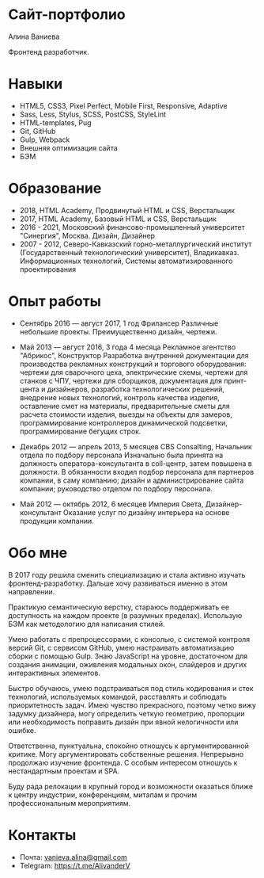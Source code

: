 # Сайт-портфолио

Алина Ваниева

Фронтенд разработчик.

# Навыки

* HTML5, CSS3, Pixel Perfect, Mobile First, Responsive, Adaptive
* Sass, Less, Stylus, SCSS, PostCSS, StyleLint
* HTML-templates, Pug
* Git, GitHub
* Gulp, Webpack
* Внешняя оптимизация сайта
* БЭМ

# Образование

* 2018, HTML Academy, Продвинутый HTML и CSS, Верстальщик
* 2017, HTML Academy, Базовый HTML и CSS, Верстальщик
* 2016 - 2021, Московский финансово-промышленный университет "Синергия", Москва. Дизайн, Дизайнер
* 2007 - 2012, Северо-Кавказский горно-металлургический институт (Государственный технологический университет), Владикавказ. Информационных технологий, Системы автоматизированного проектирования

# Опыт работы

* Сентябрь 2016 — август 2017, 1 год
Фрилансер
Различные небольшие проекты. Преимущественно дизайн, чертежи.

* Май 2013 — август 2016, 3 года 4 месяца
Рекламное агентство "Абрикос", Конструктор
Разработка внутренней документации для производства рекламных конструкций и торгового оборудования: чертежи для сварочного цеха, электрические схемы, чертежи для станков с ЧПУ, чертежи для сборщиков, документация для принт-цента и дизайнеров, разработка технологических решений, внедрение новых технологий, контроль качества изделия, оставление смет на материалы, предварительные сметы для расчета стоимости изделия, выезды на объекты для замеров, программирование контроллеров динамической подсветки, программирование бегущих строк.

* Декабрь 2012 — апрель 2013, 5 месяцев
CBS Consalting, Начальник отдела по подбору персонала
Изначально была принята на должность оператора-консультанта в coll-центр, затем повышена в должности. В обязанности входил подбор персонала для партнеров компании, в саму компанию; дизайн и администрирование сайта компании; руководство отделом по подбору персонала.

* Май 2012 — октябрь 2012, 6 месяцев
Империя Света, Дизайнер-консультант
Оказание услуг по дизайну интерьера на основе продукции компании.

# Обо мне
В 2017 году решила сменить специализацию и стала активно изучать фронтенд-разработку. Дальше хочу развиваться именно в этом направлении. 

Практикую семантическую верстку, стараюсь поддерживать ее доступность на каждом проекте (в разумных пределах). Использую БЭМ как методологию для написания стилей. 

Умею работать с препроцессорами, с консолью, с системой контроля версий Git, с сервисом GitHub, умею настраивать автоматизацию сборки с помощью Gulp. Знаю JavaScript на уровне, достаточном для создания анимации, оживления модальных окон, слайдеров и других интерактивных элементов.

Быстро обучаюсь, умею подстраиваться под стиль кодирования и стек технологий, используемых командой, расставлять и соблюдать приоритетность задач. Имею чувство прекрасного, поэтому четко вижу задумку дизайнера, могу определить четкую геометрию, пропорции или необходимость поправить дизайн при явной нелогичности или ошибке.

Ответственна, пунктуальна, спокойно отношусь к аргументированной критике. Могу аргументировать собственные решения. Непрерывно продолжаю изучение фронтенда. С особым интересом отношусь к нестандартным проектам и SPA.

Буду рада релокации в крупный город и возможности оказаться ближе к центру индустрии, конференциям, митапам и прочим профессиональным мероприятиям.

# Контакты

* Почта: vanieva.alina@gmail.com
* Telegram: https://t.me/AlivanderV
